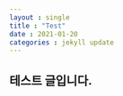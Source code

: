 ```yaml
---
layout : single
title : "Test"
date : 2021-01-20
categories : jekyll update
---
```



## 테스트 글입니다.













